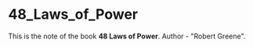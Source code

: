 # 48_Laws_of_Power
This is the note of the book <b>48 Laws of Power</b>.
Author - "Robert Greene". 
